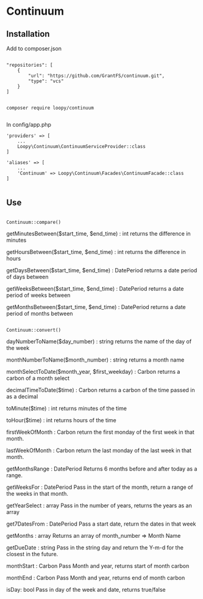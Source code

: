 # Continuum

## Installation

Add to composer.json

```

"repositories": [
    {
        "url": "https://github.com/GrantFS/continuum.git",
        "type": "vcs"
    }
]

```

```

composer require loopy/continuum


```

In config/app.php

```
'providers' => [
    ...
    Loopy\Continuum\ContinuumServiceProvider::class
]

'aliases' => [
    ...
    'Continuum' => Loopy\Continuum\Facades\ContinuumFacade::class
]


```

## Use

```

Continuum::compare()

```

getMinutesBetween($start_time, $end_time) : int
returns the difference in minutes

getHoursBetween($start_time, $end_time) : int
returns the difference in hours

getDaysBetween($start_time, $end_time) : DatePeriod
returns a date period of days between

getWeeksBetween($start_time, $end_time) : DatePeriod
returns a date period of weeks between

getMonthsBetween($start_time, $end_time) : DatePeriod
returns a date period of months between


```

Continuum::convert()

```

dayNumberToName($day_number) : string
returns the name of the day of the week

monthNumberToName($month_number) : string
returns a month name

monthSelectToDate($month_year, $first_weekday) : Carbon
returns a carbon of a month select

decimalTimeToDate($time) : Carbon
returns a carbon of the time passed in as a decimal

toMinute($time) : int
returns minutes of the time

toHour($time) : int
returns hours of the time



firstWeekOfMonth : Carbon
return the first monday of the first week in that month.

lastWeekOfMonth : Carbon
return the last monday of the last week in that month.

getMonthsRange : DatePeriod
Returns 6 months before and after today as a range.

getWeeksFor : DatePeriod
Pass in the start of the month, return a range of the weeks in that month.

getYearSelect : array
Pass in the number of years, returns the years as an array

get7DatesFrom : DatePeriod
Pass a start date, return the dates in that week

getMonths : array
Returns an array of month_number => Month Name

getDueDate : string
Pass in the string day and return the Y-m-d for the closest in the future.

monthStart : Carbon
Pass Month and year, returns start of month carbon

monthEnd : Carbon
Pass Month and year, returns end of month carbon

isDay: bool
Pass in day of the week and date, returns true/false



